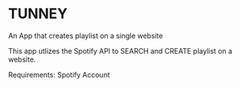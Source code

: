# TUNNEY

An App that creates playlist on a single website

This app utlizes the Spotify API to SEARCH and CREATE
playlist on a website.

Requirements:
  Spotify Account
